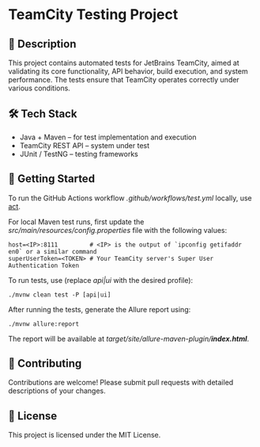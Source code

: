 # TeamCity Testing Project

## 📌 Description 

This project contains automated tests for JetBrains TeamCity, aimed at validating its core functionality, API behavior, build execution, and system performance. The tests ensure that TeamCity operates correctly under various conditions.

## 🛠️ Tech Stack
- Java + Maven – for test implementation and execution  
- TeamCity REST API – system under test  
- JUnit / TestNG – testing frameworks

## 🚀 Getting Started

To run the GitHub Actions workflow _.github/workflows/test.yml_ locally, use [act](https://github.com/nektos/act).

For local Maven test runs, first update the _src/main/resources/config.properties_ file with the following values:
```
host=<IP>:8111         # <IP> is the output of `ipconfig getifaddr en0` or a similar command
superUserToken=<TOKEN> # Your TeamCity server's Super User Authentication Token
```
To run tests, use (replace _api|ui_ with the desired profile):
```
./mvnw clean test -P [api|ui]
```
After running the tests, generate the Allure report using:
```
./mvnw allure:report
```
The report will be available at _target/site/allure-maven-plugin/***index.html***_.
## 🤝 Contributing 
Contributions are welcome! Please submit pull requests with detailed descriptions of your changes.

## 📄 License 
This project is licensed under the MIT License.
